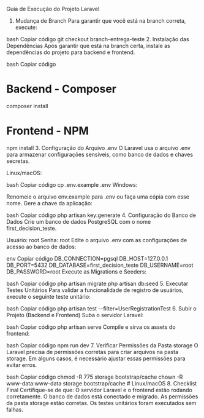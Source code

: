 Guia de Execução do Projeto Laravel
1. Mudança de Branch
Para garantir que você está na branch correta, execute:

bash
Copiar código
git checkout branch-entrega-teste
2. Instalação das Dependências
Após garantir que está na branch certa, instale as dependências do projeto para backend e frontend.

bash
Copiar código
# Backend - Composer
composer install

# Frontend - NPM
npm install
3. Configuração do Arquivo .env
O Laravel usa o arquivo .env para armazenar configurações sensíveis, como banco de dados e chaves secretas.

Linux/macOS:

bash
Copiar código
cp .env.example .env
Windows:

Renomeie o arquivo env.example para .env ou faça uma cópia com esse nome.
Gere a chave da aplicação:

bash
Copiar código
php artisan key:generate
4. Configuração do Banco de Dados
Crie um banco de dados PostgreSQL com o nome first_decision_teste.

Usuário: root
Senha: root
Edite o arquivo .env com as configurações de acesso ao banco de dados:

env
Copiar código
DB_CONNECTION=pgsql
DB_HOST=127.0.0.1
DB_PORT=5432
DB_DATABASE=first_decision_teste
DB_USERNAME=root
DB_PASSWORD=root
Execute as Migrations e Seeders:

bash
Copiar código
php artisan migrate
php artisan db:seed
5. Executar Testes Unitários
Para validar a funcionalidade de registro de usuários, execute o seguinte teste unitário:

bash
Copiar código
php artisan test --filter=UserRegistrationTest
6. Subir o Projeto (Backend e Frontend)
Suba o servidor Laravel:

bash
Copiar código
php artisan serve
Compile e sirva os assets do frontend:

bash
Copiar código
npm run dev
7. Verificar Permissões da Pasta storage
O Laravel precisa de permissões corretas para criar arquivos na pasta storage. Em alguns casos, é necessário ajustar essas permissões para evitar erros.

bash
Copiar código
chmod -R 775 storage bootstrap/cache
chown -R www-data:www-data storage bootstrap/cache  # Linux/macOS
8. Checklist Final
Certifique-se de que:
O servidor Laravel e o frontend estão rodando corretamente.
O banco de dados está conectado e migrado.
As permissões da pasta storage estão corretas.
Os testes unitários foram executados sem falhas.
